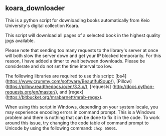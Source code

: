 ## koara_downloader

This is a python script for downloading books automatically from Keio University's digital collection Koara.

This script will download all pages of a selected book in the highest quality jpgs available.

Please note that sending too many requests to the library's server at once will both slow the server down and get your IP blocked temporarily. For this reason, I have added a timer to wait between downloads. Please be considerate and do not set the time interval too low.

The following libraries are required to use this script: [bs4] (https://www.crummy.com/software/BeautifulSoup/), [Pillow] (https://pillow.readthedocs.io/en/3.3.x/), [requests] (http://docs.python-requests.org/en/master/), and [regex] (https://bitbucket.org/mrabarnett/mrab-regex).

When using this script in Windows, depending on your system locale, you may experience encoding errors in command prompt. This is a Windows problem and there is nothing that can be done to fix it in the code. To work around this issue, try changing the code table of command prompt to Unicode by using the following command: `chcp 65001`.
